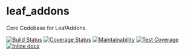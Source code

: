 


# leaf_addons
Core Codebase for LeafAddons.


[![Build Status](https://travis-ci.org/leaf-research-technologies/leaf_addons.svg?branch=master)](https://travis-ci.org/leaf-research-technologies/leaf_addons)
[![Coverage Status](https://coveralls.io/repos/github/leaf-research-technologies/leaf_addons/badge.svg?branch=master)](https://coveralls.io/github/leaf-research-technologies/leaf_addons?branch=master)
[![Maintainability](https://api.codeclimate.com/v1/badges/4cd6d291f8509fd96cb8/maintainability)](https://codeclimate.com/github/leaf-research-technologies/leaf_addons/maintainability)
[![Test Coverage](https://api.codeclimate.com/v1/badges/4cd6d291f8509fd96cb8/test_coverage)](https://codeclimate.com/github/leaf-research-technologies/leaf_addons/test_coverage)
[![Inline docs](http://inch-ci.org/github/leaf-research-technologies/leaf_addons.svg?branch=master)](http://inch-ci.org/github/leaf-research-technologies/leaf_addons)